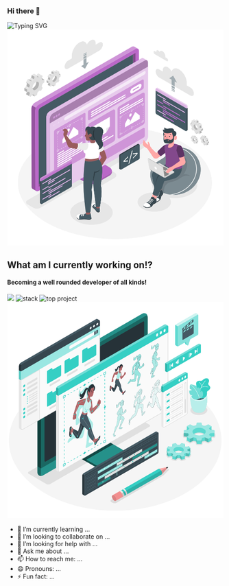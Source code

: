 ### Hi there 👋

<img src="https://readme-typing-svg.demolab.com?font=Cinzel&size=50&duration=2500&pause=1000&color=FFF&multiline=true&width=1000&height=200&lines=Hi!+My+name+is+Ryan+Large%2C+;and+Welcome+to+my+Github+profile!!" alt="Typing SVG" />

<img src="./assets/WebsiteCreator-amico.svg" alt="Cool Photo" />

## What am I currently working on!?
#### Becoming a well rounded developer of all kinds! 

<img src="https://img.shields.io/badge/Role-Software Engineer-0000ff" />
<img src="https://img.shields.io/badge/Stack-MERN-0000ff" alt="stack"/>
<img src="https://img.shields.io/badge/Top Project-Dev Commerce-0000ff" alt="top project"/>

<img src="./assets/web.svg" alt="web" />

- 🌱 I’m currently learning ...
- 👯 I’m looking to collaborate on ...
- 🤔 I’m looking for help with ...
- 💬 Ask me about ...
- 📫 How to reach me: ...
- 😄 Pronouns: ...
- ⚡ Fun fact: ...

